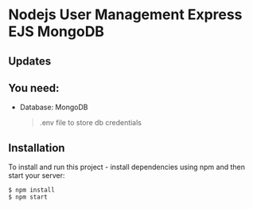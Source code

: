 # Nodejs User Management Express EJS MongoDB

## Updates


## You need:
- Database: MongoDB
   >.env file to store db credentials


## Installation
To install and run this project - install dependencies using npm and then start your server:

```
$ npm install
$ npm start
```
